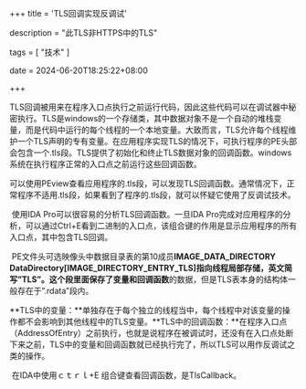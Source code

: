 +++
title = 'TLS回调实现反调试'

description = "此TLS非HTTPS中的TLS"

tags = [ "技术" ]

date = 2024-06-20T18:25:22+08:00

+++

​	TLS回调被用来在程序入口点执行之前运行代码，因此这些代码可以在调试器中秘密执行。TLS是windows的一个存储类，其中数据对象不是一个自动的堆栈变量，而是代码中运行的每个线程的一个本地变量。大致而言，TLS允许每个线程维护一个TLS声明的专有变量。在应用程序实现TLS的情况下，可执行程序的PE头部会包含一个.tls段。TLS提供了初始化和终止TLS数据对象的回调函数。windows系统在执行程序正常的入口点之前运行这些回调函数。

​	可以使用PEview查看应用程序的.tls段，可以发现TLS回调函数。通常情况下，正常程序不适用.tls段，如果看到了程序的.tls段，就可以怀疑它使用了反调试技术。

​	使用IDA Pro可以很容易的分析TLS回调函数。一旦IDA Pro完成对应用程序的分析，可以通过Ctrl+E看到二进制的入口点，该组合键的作用是显示应用程序的所有入口点，其中包含TLS回调。



​	PE文件头可选映像头中数据目录表的第10成员**IMAGE_DATA_DIRECTORY DataDirectory[IMAGE_DIRECTORY_ENTRY_TLS]**指向**线程局部存储，英文简写”TLS”。**这个段里面保存了**变量和回调函数**的数据，但是TLS表本身的结构体一般存在于”.rdata”段内。

​	**TLS中的变量：**单独存在于每个独立的线程当中，每个线程中对该变量的操作都不会影响到其他线程中的TLS变量。**TLS中的回调函数：**在程序入口点（AddressOfEntry）之前执行，也就是说程序在被调试时，还没有在入口点处断下来之前，TLS中的变量和回调函数就已经执行完了，所以TLS可以用作反调试之类的操作。

​	在IDA中使用ｃｔｒｌ+E 组合键查看回调函数，是TlsCallback。
